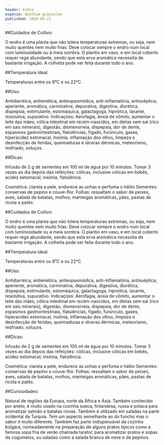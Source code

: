 ```yaml
---
header: Endro 
especie: Anethum graveolen
published: 2016-06-21
---
```



##Cuidados de Cultivo:

O endro é uma planta que não tolera temperaturas extremas, ou seja, nem muito quentes nem muito frias.
Deve colocar sempre o endro num local com luminosidade ou à meia sombra. 
O plantio em vaso, e em local coberto requer rega abundante, sendo que esta erva aromática
 necessita de bastante irrigação.
A colheita pode ser feita durante todo o ano. 

##Temperatura ideal:

Temperaturas entre os 8°C e os 22°C. 


##Uso:

Antidiarréica, antiemética, antiespasmódica, anti-inflamatória, antisséptica, aperiente, aromática,
 carminativa, depurativa, digestiva, diurética, dispepsia, estimulante, estomáquica, galactagoga,
 hipnótica, laxante, resolutiva, supurativo. Indicações: Aerofagia, ânsia de vômito, aumentar o
 leite das mães, cólica intestinal em recém-nascidos, em dietas sem sal (rico em sais minerais),
 digestão, dismenorreia, dispepsia, dor de dente, espasmos gastrointestinais, flatulências, fígado,
 furúnculo, gases, hiperacidez estomacal, insônia, inflamação dos olhos, limpeza e desinfecção de feridas, 
 queimaduras e úlceras dérmicas, meteorismo, resfriado, soluços.

 
##Dicas:

Infusão de 2 g de sementes em 100 ml de água por 10 minutos. Tomar 3 vezes ao dia depois das refeições: 
cólicas, inclusive cólicas em bebês, acidez estomacal; insônia, flatulência.

Cosmética: clareia a pele, endurece as unhas e perfuma o hálito
Sementes: conservas de pepino e couve-flor.
Folhas: ressaltam o sabor de peixes, aves, salada de batatas, molhos, manteigas aromáticas, pães, pastas de ricota e patês.

##Cuidados de Cultivo:

O endro é uma planta que não tolera temperaturas extremas, ou seja, nem muito quentes nem muito frias.
Deve colocar sempre o endro num local com luminosidade ou à meia sombra. 
O plantio em vaso, e em local coberto requer rega abundante, sendo que esta erva aromática
 necessita de bastante irrigação.
A colheita pode ser feita durante todo o ano. 

##Temperatura ideal:

Temperaturas entre os 8°C e os 22°C. 


##Uso:

Antidiarréica, antiemética, antiespasmódica, anti-inflamatória, antisséptica, aperiente, aromática,
 carminativa, depurativa, digestiva, diurética, dispepsia, estimulante, estomáquica, galactagoga,
 hipnótica, laxante, resolutiva, supurativo. Indicações: Aerofagia, ânsia de vômito, aumentar o
 leite das mães, cólica intestinal em recém-nascidos, em dietas sem sal (rico em sais minerais),
 digestão, dismenorreia, dispepsia, dor de dente, espasmos gastrointestinais, flatulências, fígado,
 furúnculo, gases, hiperacidez estomacal, insônia, inflamação dos olhos, limpeza e desinfecção de feridas, 
 queimaduras e úlceras dérmicas, meteorismo, resfriado, soluços.

 
##Dicas:

Infusão de 2 g de sementes em 100 ml de água por 10 minutos. Tomar 3 vezes ao dia depois das refeições: 
cólicas, inclusive cólicas em bebês, acidez estomacal; insônia, flatulência.

Cosmética: clareia a pele, endurece as unhas e perfuma o hálito
Sementes: conservas de pepino e couve-flor.
Folhas: ressaltam o sabor de peixes, aves, salada de batatas, molhos, manteigas aromáticas, pães, pastas de ricota e patês.


##Curiosidades:

Natural de regiões da Europa, norte da África e Ásia. Também conhecido por aneto, é muito usado na
 cozinha sueca, finlandesa, russa e polaca para aromatizar salmão e batatas novas. 
 Também é utilizado em saladas na parte ocidental da Turquia. Tem um aspecto semelhante ao do funcho mas o sabor é muito diferente.
Também faz parte indispensável da cozinha búlgara, nomeadamente na preparação de alguns pratos
 típicos como a famosa sopa fria de verão chamada tarator, para aromatizar pratos e sopas de cogumelos, 
 ou saladas como a salada branca de neve e de pepinos.
